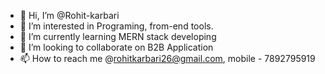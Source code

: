 - 👋 Hi, I’m @Rohit-karbari
- 👀 I’m interested in Programing, from-end tools.
- 🌱 I’m currently learning MERN stack developing
- 💞️ I’m looking to collaborate on B2B Application
- 📫 How to reach me @rohitkarbari26@gmail.com, mobile - 7892795919

<!---
Rohit-karbari/Rohit-karbari is a ✨ special ✨ repository because its `README.md` (this file) appears on your GitHub profile.
You can click the Preview link to take a look at your changes.
--->
